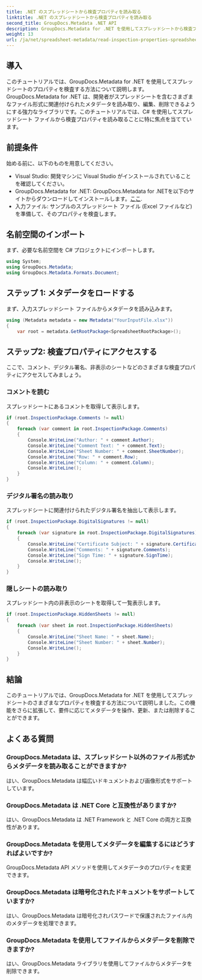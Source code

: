 ```yaml
---
title: .NET のスプレッドシートから検査プロパティを読み取る
linktitle: .NET のスプレッドシートから検査プロパティを読み取る
second_title: GroupDocs.Metadata .NET API
description: GroupDocs.Metadata for .NET を使用してスプレッドシートから検査プロパティを読み取る方法を学習します。コメント、デジタル署名、非表示のシートに簡単にアクセスできます。
weight: 13
url: /ja/net/spreadsheet-metadata/read-inspection-properties-spreadsheets/
---
```

## 導入
このチュートリアルでは、GroupDocs.Metadata for .NET を使用してスプレッドシートのプロパティを検査する方法について説明します。GroupDocs.Metadata for .NET は、開発者がスプレッドシートを含むさまざまなファイル形式に関連付けられたメタデータを読み取り、編集、削除できるようにする強力なライブラリです。このチュートリアルでは、C# を使用してスプレッドシート ファイルから検査プロパティを読み取ることに特に焦点を当てています。
## 前提条件
始める前に、以下のものを用意してください。
- Visual Studio: 開発マシンに Visual Studio がインストールされていることを確認してください。
-  GroupDocs.Metadata for .NET: GroupDocs.Metadata for .NETを以下のサイトからダウンロードしてインストールします。[ここ](https://releases.groupdocs.com/metadata/net/).
- 入力ファイル: サンプルのスプレッドシート ファイル (Excel ファイルなど) を準備して、そのプロパティを検査します。

## 名前空間のインポート
まず、必要な名前空間を C# プロジェクトにインポートします。
```csharp
using System;
using GroupDocs.Metadata;
using GroupDocs.Metadata.Formats.Document;
```
## ステップ 1: メタデータをロードする
まず、入力スプレッドシート ファイルからメタデータを読み込みます。
```csharp
using (Metadata metadata = new Metadata("YourInputFile.xlsx"))
{
    var root = metadata.GetRootPackage<SpreadsheetRootPackage>();
```
## ステップ2: 検査プロパティにアクセスする
ここで、コメント、デジタル署名、非表示のシートなどのさまざまな検査プロパティにアクセスしてみましょう。
### コメントを読む
スプレッドシートにあるコメントを取得して表示します。
```csharp
if (root.InspectionPackage.Comments != null)
{
    foreach (var comment in root.InspectionPackage.Comments)
    {
        Console.WriteLine("Author: " + comment.Author);
        Console.WriteLine("Comment Text: " + comment.Text);
        Console.WriteLine("Sheet Number: " + comment.SheetNumber);
        Console.WriteLine("Row: " + comment.Row);
        Console.WriteLine("Column: " + comment.Column);
        Console.WriteLine();
    }
}
```
### デジタル署名の読み取り
スプレッドシートに関連付けられたデジタル署名を抽出して表示します。
```csharp
if (root.InspectionPackage.DigitalSignatures != null)
{
    foreach (var signature in root.InspectionPackage.DigitalSignatures)
    {
        Console.WriteLine("Certificate Subject: " + signature.CertificateSubject);
        Console.WriteLine("Comments: " + signature.Comments);
        Console.WriteLine("Sign Time: " + signature.SignTime);
        Console.WriteLine();
    }
}
```
### 隠しシートの読み取り
スプレッドシート内の非表示のシートを取得して一覧表示します。
```csharp
if (root.InspectionPackage.HiddenSheets != null)
{
    foreach (var sheet in root.InspectionPackage.HiddenSheets)
    {
        Console.WriteLine("Sheet Name: " + sheet.Name);
        Console.WriteLine("Sheet Number: " + sheet.Number);
        Console.WriteLine();
    }
}
```

## 結論
このチュートリアルでは、GroupDocs.Metadata for .NET を使用してスプレッドシートのさまざまなプロパティを検査する方法について説明しました。この機能をさらに拡張して、要件に応じてメタデータを操作、更新、または削除することができます。

## よくある質問
### GroupDocs.Metadata は、スプレッドシート以外のファイル形式からメタデータを読み取ることができますか?
はい、GroupDocs.Metadata は幅広いドキュメントおよび画像形式をサポートしています。
### GroupDocs.Metadata は .NET Core と互換性がありますか?
はい、GroupDocs.Metadata は .NET Framework と .NET Core の両方と互換性があります。
### GroupDocs.Metadata を使用してメタデータを編集するにはどうすればよいですか?
GroupDocs.Metadata API メソッドを使用してメタデータのプロパティを変更できます。
### GroupDocs.Metadata は暗号化されたドキュメントをサポートしていますか?
はい、GroupDocs.Metadata は暗号化されパスワードで保護されたファイル内のメタデータを処理できます。
### GroupDocs.Metadata を使用してファイルからメタデータを削除できますか?
はい、GroupDocs.Metadata ライブラリを使用してファイルからメタデータを削除できます。